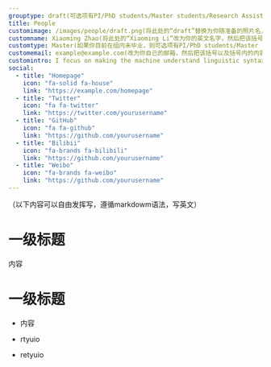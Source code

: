 ```yaml
---
grouptype: draft(可选项有PI/PhD students/Master students/Research Assistant/Undergraduate students/Alumni，根据自己的情况复制其中一个，替换此处的"draft"，然后把该括号以及括号内的内容删除)
title: People
customimage: /images/people/draft.png(将此处的“draft”替换为你随准备的照片名，然后把该括号以及括号内的内容删除)
customname: Xiaoming Zhao(将此处的“Xiaoming Li”改为你的英文名字，然后把该括号以及括号内的内容删除)
customtype: Master(如果你目前在组内未毕业，则可选项有PI/PhD students/Master students/Research Assistant/Undergraduate students/Alumni；如果你已毕业，则可选项有PI/PhD/Master/Research Assistant/Undergraduate。同时在后面加一个括号代表在组内的时间，例如 Master(2019-2022)。将前面的内容替换"draft"，然后把该括号以及括号内的内容删除)
customemail: example@example.com(改为你自己的邮箱，然后把该括号以及括号内的内容删除)
customintro: I focus on making the machine understand linguistic syntax and semantic I focus on making the machine understand linguistic syntax and semantic(一句话简介，英文，不要太长，可以是研究方向介绍也可以是目前工作介绍等，然后把该括号以及括号内的内容删除)(下方的social中，如果你想展示其中的几个社交媒体，则将把对应的link内的内容换成你自己的即可，其余的项目删除，然后把该括号以及括号内的内容删除)
social:
  - title: "Homepage"
    icon: "fa-solid fa-house"
    link: "https://example.com/homepage"
  - title: "Twitter"
    icon: "fa fa-twitter"
    link: "https://twitter.com/yourusername"
  - title: "GitHub"
    icon: "fa fa-github"
    link: "https://github.com/yourusername"
  - title: "Bilibii"
    icon: "fa-brands fa-bilibili"
    link: "https://github.com/yourusername"
  - title: "Weibo"
    icon: "fa-brands fa-weibo"
    link: "https://github.com/yourusername"
---
```



（以下内容可以自由发挥写，遵循markdowm语法，写英文）
# 一级标题
内容


# 一级标题
- 内容

- rtyuio

- retyuio

